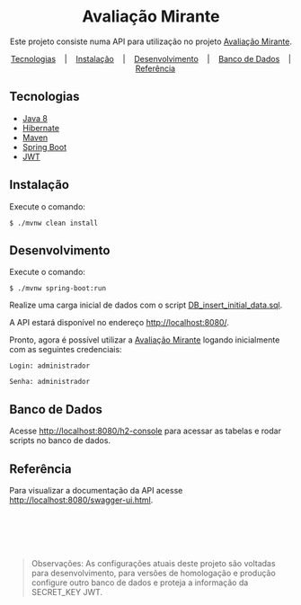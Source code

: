 <div align="center">
    <h1>Avaliação Mirante</h1>
    <p>
        Este projeto consiste numa API para utilização no projeto <a href="https://github.com/amandabezerra/avaliacao-mirante-frontend">Avaliação Mirante</a>.
    </p>
    <div>
        <a href="#tecnologias">Tecnologias</a>
        &nbsp;&nbsp;&nbsp;|&nbsp;&nbsp;&nbsp;
        <a href="#desenvolvimento">Instalação</a>
        &nbsp;&nbsp;&nbsp;|&nbsp;&nbsp;&nbsp;
        <a href="#desenvolvimento">Desenvolvimento</a>
        &nbsp;&nbsp;&nbsp;|&nbsp;&nbsp;&nbsp;
        <a href="#banco">Banco de Dados</a>
        &nbsp;&nbsp;&nbsp;|&nbsp;&nbsp;&nbsp;
        <a href="#referencia">Referência</a>
    </div>
</div>

<h2 id="tecnologias">Tecnologias</h2>

+ [Java 8](https://www.java.com/pt_BR/)
+ [Hibernate](https://hibernate.org/)
+ [Maven](https://maven.apache.org/)
+ [Spring Boot](https://spring.io/projects/spring-boot)
+ [JWT](https://jwt.io/)


<h2 id="instalacao">Instalação</h2>

Execute o comando:

``
$ ./mvnw clean install
``

<h2 id="desenvolvimento">Desenvolvimento</h2>

Execute o comando:

``
$ ./mvnw spring-boot:run
``

Realize uma carga inicial de dados com o script [DB_insert_initial_data.sql](./src/main/resources/database/DB_insert_initial_data.sql).

A API estará disponível no endereço [http://localhost:8080/](http://localhost:8080/).

Pronto, agora é possível utilizar a [Avaliação Mirante](https://github.com/amandabezerra/avaliacao-mirante-frontend) logando inicialmente com as seguintes credenciais:

``
Login: administrador
``

``
Senha: administrador
``


<h2 id="banco">Banco de Dados</h2>

Acesse [http://localhost:8080/h2-console](http://localhost:8080/h2-console) para acessar as tabelas e rodar scripts no banco de dados.


<h2 id="referencia">Referência</h2>

Para visualizar a documentação da API acesse [http://localhost:8080/swagger-ui.html](http://localhost:8080/swagger-ui.html).


<br>
<br>
<br>
<br>

> Observações: As configurações atuais deste projeto são voltadas para desenvolvimento, para versões de homologação e produção configure outro banco de dados e proteja a informação da SECRET_KEY JWT. 
